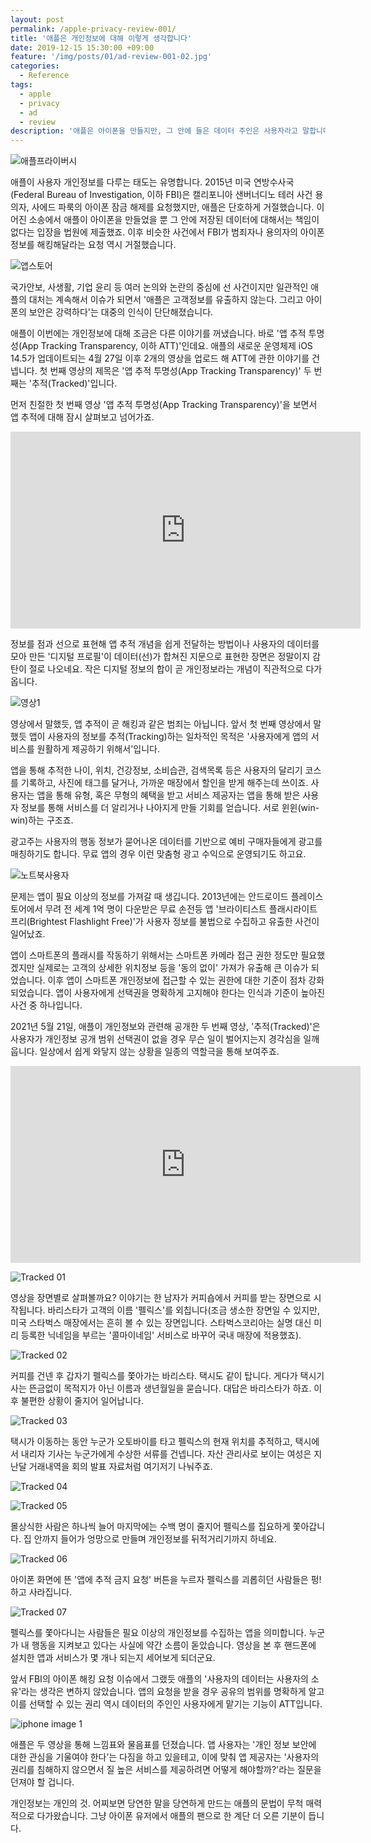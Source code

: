 ```yaml
---
layout: post
permalink: /apple-privacy-review-001/
title: '애플은 개인정보에 대해 이렇게 생각합니다'
date: 2019-12-15 15:30:00 +09:00
feature: '/img/posts/01/ad-review-001-02.jpg'
categories:
  - Reference
tags:
  - apple
  - privacy
  - ad
  - review
description: '애플은 아이폰을 만들지만, 그 안에 들은 데이터 주인은 사용자라고 말합니다.'
---
```


![애플프라이버시](/img/posts/01/ad-review-001-01.jpg)

애플이 사용자 개인정보를 다루는 태도는 유명합니다. 2015년 미국 연방수사국(Federal Bureau of Investigation, 이하 FBI)은 캘리포니아 샌버너디노 테러 사건 용의자, 사에드 파룩의 아이폰 잠금 해제를 요청했지만, 애플은 단호하게 거절했습니다. 이어진 소송에서 애플이 아이폰을 만들었을 뿐 그 안에 저장된 데이터에 대해서는 책임이 없다는 입장을 법원에 제출했죠. 이후 비슷한 사건에서 FBI가 범죄자나 용의자의 아이폰 정보를 해킹해달라는 요청 역시 거절했습니다.

![앱스토어](/img/posts/01/ad-review-001-02.jpg)

국가안보, 사생활, 기업 윤리 등 여러 논의와 논란의 중심에 선 사건이지만 일관적인 애플의 대처는 계속해서 이슈가 되면서 '애플은 고객정보를 유출하지 않는다. 그리고 아이폰의 보안은 강력하다'는 대중의 인식이 단단해졌습니다.

애플이 이번에는 개인정보에 대해 조금은 다른 이야기를 꺼냈습니다. 바로 '앱 추적 투명성(App Tracking Transparency, 이하 ATT)'인데요. 애플의 새로운 운영체제 iOS 14.5가 업데이트되는 4월 27일 이후 2개의 영상을 업로드 해 ATT에 관한 이야기를 건넵니다. 첫 번째 영상의 제목은 '앱 추적 투명성(App Tracking Transparency)' 두 번째는 '추적(Tracked)'입니다.

<!-- ![영상썸네일1,2](/img/posts/01/ad-review-001-03-04-side.png) -->

먼저 친절한 첫 번째 영상 '앱 추적 투명성(App Tracking Transparency)'을 보면서 앱 추적에 대해 잠시 살펴보고 넘어가죠.

<div>
<iframe width="560" height="315" src="https://www.youtube.com/embed/huaBhJz1hWc" title="YouTube video player" frameborder="0" allow="accelerometer; autoplay; clipboard-write; encrypted-media; gyroscope; picture-in-picture" allowfullscreen></iframe>
</div>

정보를 점과 선으로 표현해 앱 추적 개념을 쉽게 전달하는 방법이나 사용자의 데이터를 모아 만든 '디지털 프로필'이 데이터(선)가 합쳐진 지문으로 표현한 장면은 정말이지 감탄이 절로 나오네요. 작은 디지털 정보의 합이 곧 개인정보라는 개념이 직관적으로 다가옵니다.


![영상1](/img/posts/01/ad-review-001-05.png)

영상에서 말했듯, 앱 추적이 곧 해킹과 같은 범죄는 아닙니다. 앞서 첫 번째 영상에서 말했듯 앱이 사용자의 정보를 추적(Tracking)하는 일차적인 목적은 '사용자에게 앱의 서비스를 원활하게 제공하기 위해서'입니다.

앱을 통해 추적한 나이, 위치, 건강정보, 소비습관, 검색목록 등은 사용자의 달리기 코스를 기록하고, 사진에 태그를 달거나, 가까운 매장에서 할인을 받게 해주는데 쓰이죠. 사용자는 앱을 통해 유형, 혹은 무형의 혜택을 받고 서비스 제공자는 앱을 통해 받은 사용자 정보를 통해 서비스를 더 알리거나 나아지게 만들 기회를 얻습니다. 서로 윈윈(win-win)하는 구조죠.

광고주는 사용자의 행동 정보가 묻어나온 데이터를 기반으로 예비 구매자들에게 광고를 매칭하기도 합니다. 무료 앱의 경우 이런 맞춤형 광고 수익으로 운영되기도 하고요.


![노트북사용자](/img/posts/01/ad-review-001-06.jpg)

문제는 앱이 필요 이상의 정보를 가져갈 때 생깁니다. 2013년에는 안드로이드 플레이스토어에서 무려 전 세계 1억 명이 다운받은 무료 손전등 앱 '브라이티스트 플래시라이트 프리(Brightest Flashlight Free)'가 사용자 정보를 불법으로 수집하고 유출한 사건이 일어났죠.

<!-- ![손전등앱](/img/posts/01/ad-review-001-07.jpg)
(사진 = 구글플레이스토어) -->

앱이 스마트폰의 플래시를 작동하기 위해서는 스마트폰 카메라 접근 권한 정도만 필요했겠지만 실제로는 고객의 상세한 위치정보 등을 '동의 없이' 가져가 유출해 큰 이슈가 되었습니다. 이후 앱이 스마트폰 개인정보에 접근할 수 있는 권한에 대한 기준이 점차 강화되었습니다. 앱이 사용자에게 선택권을 명확하게 고지해야 한다는 인식과 기준이 높아진 사건 중 하나입니다.

2021년 5월 21일, 애플이 개인정보와 관련해 공개한 두 번째 영상, '추적(Tracked)'은 사용자가 개인정보 공개 범위 선택권이 없을 경우 무슨 일이 벌어지는지 경각심을 일깨웁니다. 일상에서 쉽게 와닿지 않는 상황을 일종의 역할극을 통해 보여주죠.

<iframe width="560" height="315" src="https://www.youtube.com/embed/8w4qPUSG17Y" title="YouTube video player" frameborder="0" allow="accelerometer; autoplay; clipboard-write; encrypted-media; gyroscope; picture-in-picture" allowfullscreen></iframe>



![Tracked 01](/img/posts/01/ad-review-001-08.png)

영상을 장면별로 살펴볼까요? 이야기는 한 남자가 커피숍에서 커피를 받는 장면으로 시작됩니다. 바리스타가 고객의 이름 '펠릭스'를 외칩니다(조금 생소한 장면일 수 있지만, 미국 스타벅스 매장에서는 흔히 볼 수 있는 장면입니다. 스타벅스코리아는 실명 대신 미리 등록한 닉네임을 부르는 '콜마이네임' 서비스로 바꾸어 국내 매장에 적용했죠).

![Tracked 02](/img/posts/01/ad-review-001-09.png)

 커피를 건넨 후 갑자기 펠릭스를 쫓아가는 바리스타. 택시도 같이 탑니다. 게다가 택시기사는 뜬금없이 목적지가 아닌 이름과 생년월일을 묻습니다. 대답은 바리스타가 하죠. 이후 불편한 상황이 줄지어 일어납니다.

 ![Tracked 03](/img/posts/01/ad-review-001-10.png)

 택시가 이동하는 동안 누군가 오토바이를 타고 펠릭스의 현재 위치를 추적하고, 택시에서 내리자 기사는 누군가에게 수상한 서류를 건넵니다. 자산 관리사로 보이는 여성은 지난달 거래내역을 회의 발표 자료처럼 여기저기 나눠주죠.

![Tracked 04](/img/posts/01/ad-review-001-11.png)

![Tracked 05](/img/posts/01/ad-review-001-12.png)

몰상식한 사람은 하나씩 늘어 마지막에는 수백 명이 줄지어 펠릭스를 집요하게 쫓아갑니다. 집 안까지 들어가 엉망으로 만들며 개인정보를 뒤적거리기까지 하네요.

![Tracked 06](/img/posts/01/ad-review-001-13.png)

아이폰 화면에 뜬 '앱에 추적 금지 요청' 버튼을 누르자 펠릭스를 괴롭히던 사람들은 펑!하고 사라집니다.

![Tracked 07](/img/posts/01/ad-review-001-14.png)

펠릭스를 쫓아다니는 사람들은 필요 이상의 개인정보를 수집하는 앱을 의미합니다. 누군가 내 행동을 지켜보고 있다는 사실에 약간 소름이 돋았습니다. 영상을 본 후 핸드폰에 설치한 앱과 서비스가 몇 개나 되는지 세어보게 되더군요.

앞서 FBI의 아이폰 해킹 요청 이슈에서 그랬듯 애플의 '사용자의 데이터는 사용자의 소유'라는 생각은 변하지 않았습니다. 앱의 요청을 받을 경우 공유의 범위를 명확하게 알고 이를 선택할 수 있는 권리 역시 데이터의 주인인 사용자에게 맡기는 기능이 ATT입니다.

![iphone image 1](/img/posts/01/ad-review-001-15.jpg)

애플은 두 영상을 통해 느낌표와 물음표를 던졌습니다. 앱 사용자는 '개인 정보 보안에 대한 관심을 기울여야 한다’는 다짐을 하고 있을테고, 이에 맞춰 앱 제공자는 '사용자의 권리를 침해하지 않으면서 질 높은 서비스를 제공하려면 어떻게 해야할까?'라는 질문을 던져야 할 겁니다.

개인정보는 개인의 것. 어찌보면 당연한 말을 당연하게 만드는 애플의 문법이 무척 매력적으로 다가왔습니다. 그냥 아이폰 유저에서 애플의 팬으로 한 계단 더 오른 기분이 듭니다.
